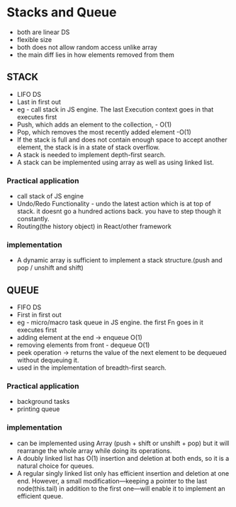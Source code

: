 # Stacks and Queue
- both are linear DS
- flexible size
- both does not allow random access unlike array 
- the main diff lies in how elements removed from them

## STACK
- LIFO DS
- Last in first out 
- eg - call stack in JS engine. The last Execution context goes in that executes first
- Push, which adds an element to the collection, - O(1)
- Pop, which removes the most recently added element -O(1)
- If the stack is full and does not contain enough space to accept another element, the stack is in a state of stack overflow.
- A stack is needed to implement depth-first search.
- A stack can be implemented using array as well as using linked list.

### Practical application
- call stack of JS engine
- Undo/Redo Functionality - undo the latest action which is at top of stack. it doesnt go a hundred actions back. you have to step though it constantly.
- Routing(the history object) in React/other framework

### implementation 
- A dynamic array is sufficient to implement a stack structure.(push and pop / unshift and shift)

## QUEUE
- FIFO DS
- First in first out
- eg - micro/macro task queue in JS engine. the first Fn goes in it executes first
- adding element at the end -> enqueue O(1)
- removing elements from front - dequeue O(1)
- peek operation ->  returns the value of the next element to be dequeued without dequeuing it.
- used in the implementation of breadth-first search.

### Practical application
- background tasks
- printing queue

### implementation 
-  can be implemented using Array (push + shift or unshift + pop) but it will rearrange the whole array while doing its operations.
- A doubly linked list has O(1) insertion and deletion at both ends, so it is a natural choice for queues.
- A regular singly linked list only has efficient insertion and deletion at one end. However, a small modification—keeping a pointer to the last node(this.tail) in addition to the first one—will enable it to implement an efficient queue.
